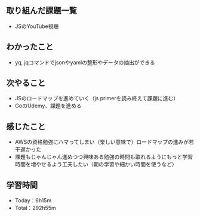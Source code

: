 ## 取り組んだ課題一覧
- JSのYouTube視聴

## わかったこと
- yq, jqコマンドでjsonやyamlの整形やデータの抽出ができる

## 次やること
- JSのロードマップを進めていく（js primerを読み終えて課題に進む）
- GoのUdemy、課題を進める

## 感じたこと
- AWSの資格勉強にハマってしまい（楽しい意味で）ロードマップの進みが若干遅かった
- 課題もじゃんじゃん進めつつ興味ある勉強の時間も取れるようにもっと学習時間を増やせるよう工夫したい（朝の学習や細かい時間を使うなど）

## 学習時間　
- Today：6h15m
- Total：292h55m
